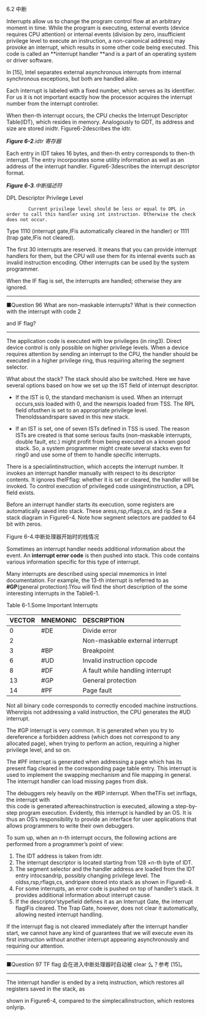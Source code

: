 6.2 中断

Interrupts allow us to change the program control flow at an arbitrary moment in time. While the program is executing, external events \(device requires CPU attention\) or internal events \(division by zero, insufficient privilege level to execute an instruction, a non-canonical address\) may provoke an interrupt, which results in some other code being executed. This code is called an **interrupt handler **and is a part of an operating system or driver software.

In \[15\], Intel separates external asynchronous interrupts from internal synchronous exceptions, but both are handled alike.

Each interrupt is labeled with a fixed number, which serves as its identifier. For us it is not important exactly how the processor acquires the interrupt number from the interrupt controller.

When then-th interrupt occurs, the CPU checks the Interrupt Descriptor Table\(IDT\), which resides in memory. Analogously to GDT, its address and size are stored inidtr. Figure6-2describes the idtr.

_**Figure 6-2**.idtr 寄存器_

Each entry in IDT takes 16 bytes, and then-th entry corresponds to then-th interrupt. The entry incorporates some utility information as well as an address of the interrupt handler. Figure6-3describes the interrupt descriptor format.

_**Figure 6-3**.中断描述符_

DPL Descriptor Privilege Level

```
        Current privilege level should be less or equal to DPL in order to call this handler using int instruction. Otherwise the check does not occur.
```

Type 1110 \(interrupt gate,IFis automatically cleared in the handler\) or 1111 \(trap gate,IFis not cleared\).

The first 30 interrupts are reserved. It means that you can provide interrupt handlers for them, but the CPU will use them for its internal events such as invalid instruction encoding. Other interrupts can be used by the system programmer.

When the IF flag is set, the interrupts are handled; otherwise they are ignored.

---

■Question 96 What are non-maskable interrupts? What is their connection with the interrupt with code 2

and IF flag?

---

The application code is executed with low privileges \(in ring3\). Direct device control is only possible on higher privilege levels. When a device requires attention by sending an interrupt to the CPU, the handler should be executed in a higher privilege ring, thus requiring altering the segment selector.

What about the stack? The stack should also be switched. Here we have several options based on how we set up the IST field of interrupt descriptor.

* If the IST is 0, the standard mechanism is used. When an interrupt occurs,ssis loaded with 0, and the newrspis loaded from TSS. The RPL field ofssthen is set to an appropriate privilege level. Thenoldssandrspare saved in this new stack.

* If an IST is set, one of seven ISTs defined in TSS is used. The reason ISTs are created is that some serious faults \(non-maskable interrupts, double fault, etc.\) might profit from being executed on a known good stack. So, a system programmer might create several stacks even for ring0 and use some of them to handle specific interrupts.

There is a specialintinstruction, which accepts the interrupt number. It invokes an interrupt handler manually with respect to its descriptor contents. It ignores theIFflag: whether it is set or cleared, the handler will be invoked. To control execution of privileged code usingintinstruction, a DPL field exists.

Before an interrupt handler starts its execution, some registers are automatically saved into stack. These aress,rsp,rflags,cs, and rip.See a stack diagram in Figure6-4. Note how segment selectors are padded to 64 bit with zeros.

Figure 6-4.中断处理器开始时的栈情况

Sometimes an interrupt handler needs additional information about the event. An **interrupt error code** is then pushed into stack. This code contains various information specific for this type of interrupt.

Many interrupts are described using special mnemonics in Intel documentation. For example, the 13-th interrupt is referred to as **\#GP**\(general protection\).1You will find the short description of the some interesting interrupts in the Table6-1.

Table 6-1.Some Important Interrupts

| VECTOR | MNEMONIC | DESCRIPTION |
| :--- | :--- | :--- |
| 0 | \#DE | Divide error |
| 2 |  | Non-maskable external interrupt |
| 3 | \#BP | Breakpoint |
| 6 | \#UD | Invalid instruction opcode |
| 8 | \#DF | A fault while handling interrupt |
| 13 | \#GP | General protection |
| 14 | \#PF | Page fault |

Not all binary code corresponds to correctly encoded machine instructions. Whenripis not addressing a valid instruction, the CPU generates the \#UD interrupt.

The \#GP interrupt is very common. It is generated when you try to dereference a forbidden address \(which does not correspond to any allocated page\), when trying to perform an action, requiring a higher privilege level, and so on.

The \#PF interrupt is generated when addressing a page which has its present flag cleared in the corresponding page table entry. This interrupt is used to implement the swapping mechanism and file mapping in general. The interrupt handler can load missing pages from disk.

The debuggers rely heavily on the \#BP interrupt. When theTFis set inrflags, the interrupt with  
 this code is generated aftereachinstruction is executed, allowing a step-by-step program execution. Evidently, this interrupt is handled by an OS. It is thus an OS’s responsibility to provide an interface for user applications that allows programmers to write their own debuggers.

To sum up, when an n-th interrupt occurs, the following actions are performed from a programmer’s point of view:

1. The IDT address is taken from idtr.
2. The interrupt descriptor is located starting from 128 ×n-th byte of IDT.
3. The segment selector and the handler address are loaded from the IDT entry intocsandrip, possibly changing privilege level. The oldss,rsp,rflags,cs, andripare stored into stack as shown in Figure6-4.
4. For some interrupts, an error code is pushed on top of handler’s stack. It provides additional information about interrupt cause.
5. If the descriptor’stypefield defines it as an Interrupt Gate, the interrupt flagIFis cleared. The Trap Gate, however, does not clear it automatically, allowing nested interrupt handling.

If the interrupt flag is not cleared immediately after the interrupt handler start, we cannot have any kind of guarantees that we will execute even its first instruction without another interrupt appearing asynchronously and requiring our attention.

---

■Question 97 TF flag 会在进入中断处理器时自动被 clear 么？参考 \[15\]。

---

The interrupt handler is ended by a iretq instruction, which restores all registers saved in the stack, as

shown in Figure6-4, compared to the simplecallinstruction, which restores onlyrip.

